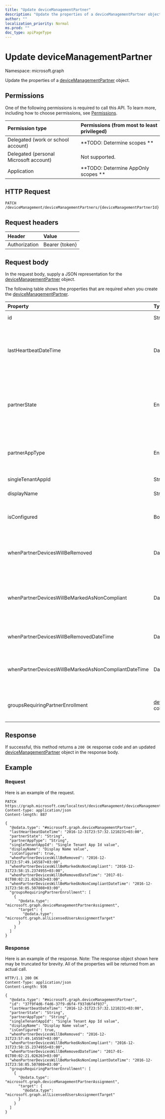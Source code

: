 ```yaml
---
title: "Update deviceManagementPartner"
description: "Update the properties of a deviceManagementPartner object."
author: ""
localization_priority: Normal
ms.prod: ""
doc_type: apiPageType
---
```


# Update deviceManagementPartner

Namespace: microsoft.graph

Update the properties of a [deviceManagementPartner](../resources/devicemanagementpartner.md) object.

## Permissions
One of the following permissions is required to call this API. To learn more, including how to choose permissions, see [Permissions](/concepts/permissions-reference.md).

|Permission type|Permissions (from most to least privileged)|
|:---|:---|
|Delegated (work or school account)|**TODO: Determine scopes **|
|Delegated (personal Microsoft account)|Not supported.|
|Application|**TODO: Determine AppOnly scopes **|

## HTTP Request
<!-- {
  "blockType": "ignored"
}
-->
``` http
PATCH /deviceManagement/deviceManagementPartners/{deviceManagementPartnerId}
```

## Request headers
|Header|Value|
|:---|:---|
|Authorization|Bearer {token}|

## Request body
In the request body, supply a JSON representation for the [deviceManagementPartner](../resources/devicemanagementpartner.md) object.

The following table shows the properties that are required when you create the [deviceManagementPartner](../resources/devicemanagementpartner.md).

|Property|Type|Description|
|:---|:---|:---|
|id|String| Inherited from [entity](../resources/entity.md)|
|lastHeartbeatDateTime|DateTimeOffset|Timestamp of last heartbeat after admin enabled option Connect to Device management Partner|
|partnerState|Enumeration|Partner state of this tenant. Possible values are: `unknown`, `unavailable`, `enabled`, `terminated`, `rejected`, `unresponsive`.|
|partnerAppType|Enumeration|Partner App type. Possible values are: `unknown`, `singleTenantApp`, `multiTenantApp`.|
|singleTenantAppId|String|Partner Single tenant App id|
|displayName|String|Partner display name|
|isConfigured|Boolean|Whether device management partner is configured or not|
|whenPartnerDevicesWillBeRemoved|DateTimeOffset|DateTime in UTC when PartnerDevices will be removed. This will become obselete soon.|
|whenPartnerDevicesWillBeMarkedAsNonCompliant|DateTimeOffset|DateTime in UTC when PartnerDevices will be marked as NonCompliant. This will become obselete soon.|
|whenPartnerDevicesWillBeRemovedDateTime|DateTimeOffset|DateTime in UTC when PartnerDevices will be removed|
|whenPartnerDevicesWillBeMarkedAsNonCompliantDateTime|DateTimeOffset|DateTime in UTC when PartnerDevices will be marked as NonCompliant|
|groupsRequiringPartnerEnrollment|[deviceManagementPartnerAssignment](../resources/devicemanagementpartnerassignment.md) collection|User groups that specifies whether enrollment is through partner.|



## Response
If successful, this method returns a `200 OK` response code and an updated [deviceManagementPartner](../resources/devicemanagementpartner.md) object in the response body.

## Example

### Request
Here is an example of the request.
<!-- {
  "blockType": "request",
  "name": "update_devicemanagementpartner"
}
-->
``` http
PATCH https://graph.microsoft.com/localtest/deviceManagement/deviceManagementPartners/{deviceManagementPartnerId}
Content-type: application/json
Content-length: 887

{
  "@odata.type": "#microsoft.graph.deviceManagementPartner",
  "lastHeartbeatDateTime": "2016-12-31T23:57:32.1210231+03:00",
  "partnerState": "String",
  "partnerAppType": "String",
  "singleTenantAppId": "Single Tenant App Id value",
  "displayName": "Display Name value",
  "isConfigured": true,
  "whenPartnerDevicesWillBeRemoved": "2016-12-31T23:57:49.145587+03:00",
  "whenPartnerDevicesWillBeMarkedAsNonCompliant": "2016-12-31T23:58:15.2374955+03:00",
  "whenPartnerDevicesWillBeRemovedDateTime": "2017-01-01T00:02:21.026263+03:00",
  "whenPartnerDevicesWillBeMarkedAsNonCompliantDateTime": "2016-12-31T23:58:05.507808+03:00",
  "groupsRequiringPartnerEnrollment": [
    {
      "@odata.type": "microsoft.graph.deviceManagementPartnerAssignment",
      "target": {
        "@odata.type": "microsoft.graph.allLicensedUsersAssignmentTarget"
      }
    }
  ]
}
```

### Response
Here is an example of the response. Note: The response object shown here may be truncated for brevity. All of the properties will be returned from an actual call.
<!-- {
  "blockType": "response",
  "truncated": true
}
-->
``` http
HTTP/1.1 200 OK
Content-Type: application/json
Content-Length: 936

{
  "@odata.type": "#microsoft.graph.deviceManagementPartner",
  "id": "37f9f4d6-f4d6-37f9-d6f4-f937d6f4f937",
  "lastHeartbeatDateTime": "2016-12-31T23:57:32.1210231+03:00",
  "partnerState": "String",
  "partnerAppType": "String",
  "singleTenantAppId": "Single Tenant App Id value",
  "displayName": "Display Name value",
  "isConfigured": true,
  "whenPartnerDevicesWillBeRemoved": "2016-12-31T23:57:49.145587+03:00",
  "whenPartnerDevicesWillBeMarkedAsNonCompliant": "2016-12-31T23:58:15.2374955+03:00",
  "whenPartnerDevicesWillBeRemovedDateTime": "2017-01-01T00:02:21.026263+03:00",
  "whenPartnerDevicesWillBeMarkedAsNonCompliantDateTime": "2016-12-31T23:58:05.507808+03:00",
  "groupsRequiringPartnerEnrollment": [
    {
      "@odata.type": "microsoft.graph.deviceManagementPartnerAssignment",
      "target": {
        "@odata.type": "microsoft.graph.allLicensedUsersAssignmentTarget"
      }
    }
  ]
}
```


